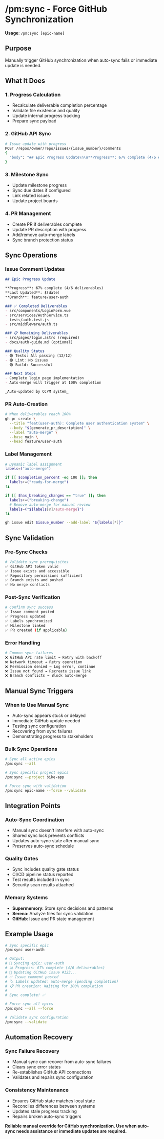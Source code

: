 # /pm:sync - Force GitHub Synchronization

**Usage**: `/pm:sync [epic-name]`

## Purpose

Manually trigger GitHub synchronization when auto-sync fails or immediate update is needed.

## What It Does

### 1. Progress Calculation
- Recalculate deliverable completion percentage
- Validate file existence and quality
- Update internal progress tracking
- Prepare sync payload

### 2. GitHub API Sync
```bash
# Issue update with progress
POST /repos/owner/repo/issues/{issue_number}/comments
{
  "body": "## Epic Progress Update\n\n**Progress**: 67% complete (4/6 deliverables)\n\n### Completed ✅\n- LoginForm component\n- AuthService implementation\n- Test coverage\n- Auth middleware\n\n### Remaining 📋\n- Login page\n- Documentation\n\n_Auto-updated by CCPM system_"
}
```

### 3. Milestone Sync
- Update milestone progress
- Sync due dates if configured
- Link related issues
- Update project boards

### 4. PR Management
- Create PR if deliverables complete
- Update PR description with progress
- Add/remove auto-merge labels
- Sync branch protection status

## Sync Operations

### Issue Comment Updates
```markdown
## Epic Progress Update

**Progress**: 67% complete (4/6 deliverables)
**Last Updated**: $(date)
**Branch**: feature/user-auth

### ✅ Completed Deliverables
- src/components/LoginForm.vue
- src/services/AuthService.ts
- tests/auth.test.js
- src/middleware/auth.ts

### 📋 Remaining Deliverables
- src/pages/login.astro (required)
- docs/auth-guide.md (optional)

### Quality Status
- 🟢 Tests: All passing (12/12)
- 🟢 Lint: No issues
- 🟢 Build: Successful

### Next Steps
- Complete login page implementation
- Auto-merge will trigger at 100% completion

_Auto-updated by CCPM system_
```

### PR Auto-Creation
```bash
# When deliverables reach 100%
gh pr create \
  --title "feat(user-auth): Complete user authentication system" \
  --body "$(generate_pr_description)" \
  --label "auto-merge" \
  --base main \
  --head feature/user-auth
```

### Label Management
```bash
# Dynamic label assignment
labels=("auto-merge")

if [[ $completion_percent -eq 100 ]]; then
  labels+=("ready-for-merge")
fi

if [[ $has_breaking_changes == "true" ]]; then
  labels+=("breaking-change")
  # Remove auto-merge for manual review
  labels=("${labels[@]/auto-merge}")
fi

gh issue edit $issue_number --add-label "${labels[*]}"
```

## Sync Validation

### Pre-Sync Checks
```bash
# Validate sync prerequisites
✅ GitHub API token valid
✅ Issue exists and accessible
✅ Repository permissions sufficient
✅ Branch exists and pushed
✅ No merge conflicts
```

### Post-Sync Verification
```bash
# Confirm sync success
✅ Issue comment posted
✅ Progress updated
✅ Labels synchronized
✅ Milestone linked
✅ PR created (if applicable)
```

### Error Handling
```bash
# Common sync failures
❌ GitHub API rate limit → Retry with backoff
❌ Network timeout → Retry operation
❌ Permission denied → Log error, continue
❌ Issue not found → Recreate issue link
❌ Branch conflicts → Block auto-merge
```

## Manual Sync Triggers

### When to Use Manual Sync
- Auto-sync appears stuck or delayed
- Immediate GitHub update needed
- Testing sync configuration
- Recovering from sync failures
- Demonstrating progress to stakeholders

### Bulk Sync Operations
```bash
# Sync all active epics
/pm:sync --all

# Sync specific project epics
/pm:sync --project bike-app

# Force sync with validation
/pm:sync epic-name --force --validate
```

## Integration Points

### Auto-Sync Coordination
- Manual sync doesn't interfere with auto-sync
- Shared sync lock prevents conflicts
- Updates auto-sync state after manual sync
- Preserves auto-sync schedule

### Quality Gates
- Sync includes quality gate status
- CI/CD pipeline status reported
- Test results included in sync
- Security scan results attached

### Memory Systems
- **Supermemory**: Store sync decisions and patterns
- **Serena**: Analyze files for sync validation
- **GitHub**: Issue and PR state management

## Example Usage

```bash
# Sync specific epic
/pm:sync user-auth

# Output:
# 🔄 Syncing epic: user-auth
# 📊 Progress: 67% complete (4/6 deliverables)
# 📝 Updating GitHub issue #123...
# ✅ Issue comment posted
# 🏷️ Labels updated: auto-merge (pending completion)
# 📋 PR creation: Waiting for 100% completion
#
# Sync complete! ✅

# Force sync all epics
/pm:sync --all --force

# Validate sync configuration
/pm:sync --validate
```

## Automation Recovery

### Sync Failure Recovery
- Manual sync can recover from auto-sync failures
- Clears sync error states
- Re-establishes GitHub API connections
- Validates and repairs sync configuration

### Consistency Maintenance
- Ensures GitHub state matches local state
- Reconciles differences between systems
- Updates stale progress tracking
- Repairs broken auto-sync triggers

**Reliable manual override for GitHub synchronization. Use when auto-sync needs assistance or immediate updates are required.**